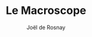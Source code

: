 ---
title: Le Macroscope
slug: le-macroscope
breadcrumbs:
  - title: >-
      Accueil
    path: "/"
  - title: >-
      Bibliographie
    path: "/bibliographie"
  - title: >-
      Le Macroscope
author: Joël de Rosnay
cover: le-macroscope.jpg
summary: Qu’y a-t-il de commun entre l’écologie, le système économique, l’entreprise,
  la ville, l’organisme, la cellule&nbsp;? Rien, si on se contente de les examiner
  avec l’instrument habituel de la connaissance, l’approche analytique. Beaucoup,
  si l’on dépasse cette démarche classique pour faire ressortir les grandes règles
  d’organisation et de régulation de tous ces «&nbsp;systèmes&nbsp;». Pour l’auteur,
  l’instrument symbolique de cette nouvelle manière de voir, de comprendre et d’agir
  est le «&nbsp;macroscope&nbsp;», qui devrait être aussi précieux aujourd’hui aux
  responsables de la politique, de la science, de l’industrie, et à chacun de nous,
  que le sont le microscope et le télescope pour la connaissance scientifique de l’Univers.
site: https://www.seuil.com/ouvrage/le-macroscope-vers-une-vision-globale-joel-de-rosnay/9782020028189
mandatory: false
isbn: 9782020028189
paths:
- "/competences/comprendre"
- "/competences/concevoir"
- "/competences/entreprendre"
- "/parcours/strategie-de-communication-numerique-et-design-d-experience"
---